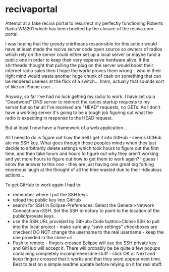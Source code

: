 # recivaportal
Attempt at a fake reciva portal to resurrect my perfectly functioning Roberts Radio WM201 which has been bricked by the closure of the reciva.com portal.

I was hoping that the greedy shirtheads responsible for this action would have at least made the reciva server code open source so owners of radios which rely on the server could either set up a local server or maybe fund a public one in order to keep their very expensive hardware alive. If the shirtheads thought that pulling the plug on the server would boost their internet radio sales then I hope the world proves them wrong - who in their right mind would waste another huge chunk of cash on something that can be rendered useless at the flick of a switch... hmm, actually that sounds sort of like an iPhone user...

Anyway, so far I've had no luck getting my radio to work. I have set up a "Deadwood" DNS server to redirect the radios startup requests to my server but so far all I've received are "HEAD" requests, no GETs. As I don't have a working server it's going to be a tough job figuring out what the radio is expecting in response to the HEAD request.

But at least I now have a framework of a web application...

All I need to do is figure out how the hell I get it into GitHub - seems GitHub ate my SSH key. What goes through these peoples minds
when they just decide to arbitrarily delete settings which took hours to figure out the first time, and then take hours and hours to
figure out why they aren't working and yet more hours to figure out how to get them to work again? I guess I know the answer to this one  - they are just having one great big forking enormous laugh at the thought of all the time wasted due to their ridiculous actions...

To get GitHub to work again I had to:
- remember where I put the SSH keys 
- reload the public key into GitHub
- search for SSH in Eclipse-Preferences: Select the General>Network Connections>SSH. Set the SSH directory to point to the
  location of the public/provate keys.
- use the SSH URL provided by GitHub>Code button>Clone>SSH to pull into the local project - make sure any "save settings"
  checkboxes are checked! DO NOT change the username to the real username - keep the one provided in the clone url.
- Push to remote - fingers crossed Eclipse will use the SSH private key and GitHub will accept it. There will probably be
  be quite a few popups containing completely incomprehensible stuff - click OK or Next and keep fingers crossed that
  it works and that they wont appear next time. Best to test on a simple readme update before relying on it for real stuff.